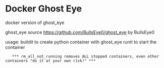 # Docker Ghost Eye

docker version of ghost_eye

ghost_eye source https://github.com/BullsEye0/ghost_eye by BullsEye0


usage: buildit to create python container with ghost_eye
       runit to start the container

       *** rm_all_not_running removes ALL stopped containers, even other containers "do it at your own risk!" ***
       
